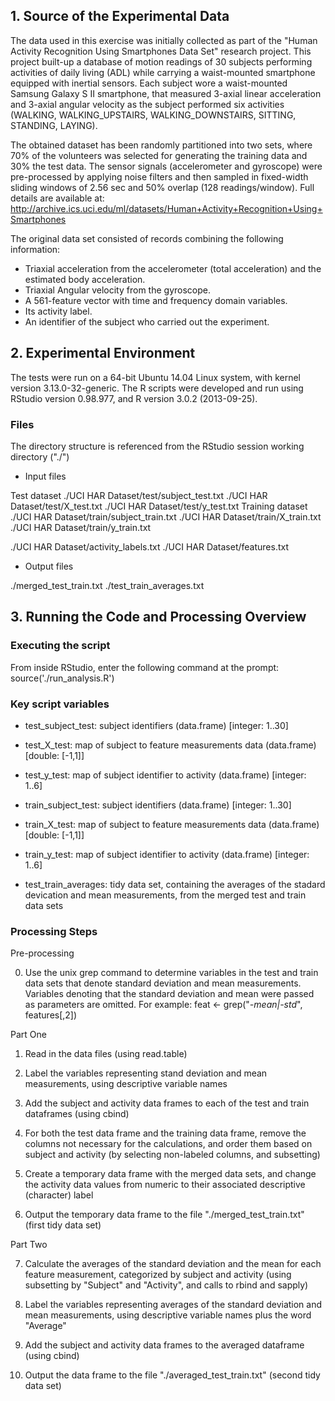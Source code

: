 ## 1. Source of the Experimental Data

The data used in this exercise was initially collected as part of the "Human Activity Recognition Using Smartphones Data Set" research project. This project built-up a database of motion readings of 30 subjects performing activities of daily living (ADL) while carrying a waist-mounted smartphone equipped with inertial sensors. Each subject wore a waist-mounted Samsung Galaxy S II smartphone, that measured 3-axial linear acceleration and 3-axial angular velocity as the subject performed six activities (WALKING, WALKING_UPSTAIRS, WALKING_DOWNSTAIRS, SITTING, STANDING, LAYING).

The obtained dataset has been randomly partitioned into two sets, where 70% of the volunteers was selected for generating the training data and 30% the test data. The sensor signals (accelerometer and gyroscope) were pre-processed by applying noise filters and then sampled in fixed-width sliding windows of 2.56 sec and 50% overlap (128 readings/window). Full details are available at:
http://archive.ics.uci.edu/ml/datasets/Human+Activity+Recognition+Using+Smartphones

The original data set consisted of records combining the following information:

* Triaxial acceleration from the accelerometer (total acceleration) and the estimated body acceleration.
* Triaxial Angular velocity from the gyroscope.
* A 561-feature vector with time and frequency domain variables.
* Its activity label.
* An identifier of the subject who carried out the experiment. 

## 2. Experimental Environment

The tests were run on a 64-bit Ubuntu 14.04 Linux system, with kernel version 3.13.0-32-generic. The R scripts were developed and run using RStudio version 0.98.977, and R version 3.0.2 (2013-09-25).

### Files

The directory structure is referenced from the RStudio session working directory ("./")

* Input files

Test dataset
./UCI HAR Dataset/test/subject_test.txt
./UCI HAR Dataset/test/X_test.txt
./UCI HAR Dataset/test/y_test.txt
Training dataset
./UCI HAR Dataset/train/subject_train.txt
./UCI HAR Dataset/train/X_train.txt
./UCI HAR Dataset/train/y_train.txt

./UCI HAR Dataset/activity_labels.txt
./UCI HAR Dataset/features.txt

* Output files

./merged_test_train.txt
./test_train_averages.txt

## 3. Running the Code and Processing Overview

### Executing the script

From inside RStudio, enter the following command at the prompt:
source('./run_analysis.R')

### Key script variables

* test_subject_test: subject identifiers (data.frame) [integer: 1..30]
* test_X_test:	   map of subject to feature measurements data (data.frame) [double: [-1,1]]
* test_y_test:	   map of subject identifier to activity (data.frame) [integer: 1..6]

* train_subject_test: subject identifiers (data.frame) [integer: 1..30]
* train_X_test:	    map of subject to feature measurements data (data.frame) [double: [-1,1]]
* train_y_test:	    map of subject identifier to activity (data.frame) [integer: 1..6]

* test_train_averages: tidy data set, containing the averages of the stadard devication and mean measurements, from the merged
		    test and train data sets

### Processing Steps

Pre-processing

0. Use the unix grep command to determine variables in the test and train data sets that denote standard deviation and mean measurements.
   Variables denoting that the standard deviation and mean were passed as parameters are omitted. For example:
   feat <- grep("*-mean|-std*", features[,2])

Part One

1. Read in the data files (using read.table)

2. Label the variables representing stand deviation and mean measurements, using descriptive variable names 

3. Add the subject and activity data frames to each of the test and train dataframes (using cbind)

4. For both the test data frame and the training data frame, remove the columns not necessary for the calculations,
   and order them based on subject and activity (by selecting non-labeled columns, and subsetting)

5. Create a temporary data frame with the merged data sets, and change the activity data values from numeric to
   their associated descriptive (character) label

6. Output the temporary data frame to the file "./merged_test_train.txt" (first tidy data set)

Part Two

7. Calculate the averages of the standard deviation and the mean for each feature measurement, categorized by subject and activity
   (using subsetting by "Subject" and "Activity", and calls to rbind and sapply)

8. Label the variables representing averages of the standard deviation and mean measurements, using descriptive variable names plus the
   word "Average"

9. Add the subject and activity data frames to the averaged dataframe (using cbind)

10. Output the data frame to the file "./averaged_test_train.txt" (second tidy data set)
